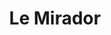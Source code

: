 ---
title: Le Mirador
phone: (408) 268-9310
website: http://www.caremgt.com/le-mirador.html
management: CA Real Estate Management Corp.
tags: []
---